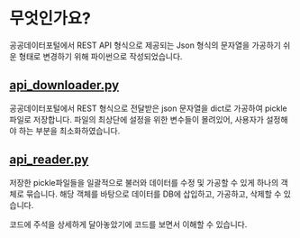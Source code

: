 # 무엇인가요?
공공데이터포털에서 REST API 형식으로 제공되는 Json 형식의 문자열을 가공하기 쉬운 형태로 변경하기 위해 파이썬으로 작성되었습니다.

## [api_downloader.py](https://github.com/by-Exist/Public_Data_Json_Downloader/blob/master/api_downloader.py)
  공공데이터포털에서 REST 형식으로 전달받은 json 문자열을 dict로 가공하여 pickle파일로 저장합니다.
  파일의 최상단에 설정을 위한 변수들이 몰려있어, 사용자가 설정해야 하는 부분을 최소화하였습니다.
  
## [api_reader.py](https://github.com/by-Exist/Public_Data_Json_Downloader/blob/master/api_reader.py)
  저장한 pickle파일들을 일괄적으로 불러와 데이터를 수정 및 가공할 수 있게 하나의 객체로 묶습니다.
  해당 객체를 바탕으로 데이터를 DB에 삽입하고, 가공하고, 삭제할 수 있습니다.


코드에 주석을 상세하게 달아놓았기에 코드를 보면서 이해할 수 있습니다.
